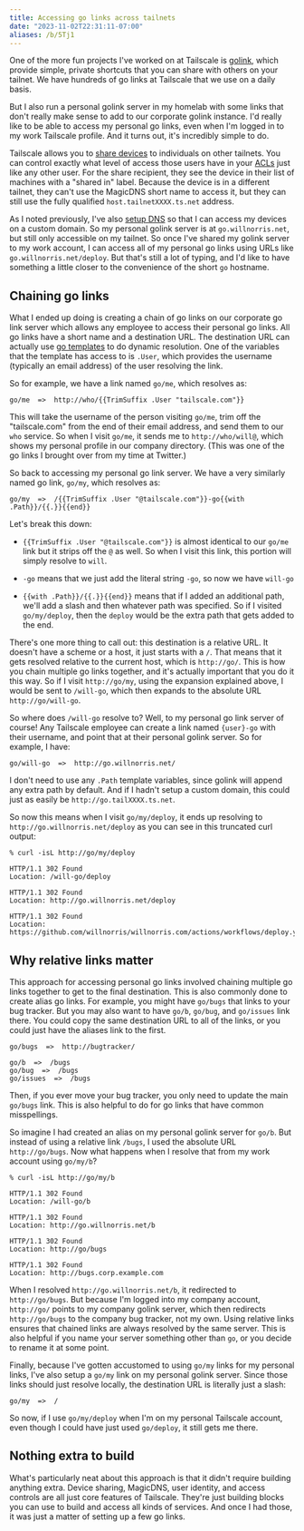 ```yaml
---
title: Accessing go links across tailnets
date: "2023-11-02T22:31:11-07:00"
aliases: /b/5Tj1
---
```


One of the more fun projects I've worked on at Tailscale is [golink],
which provide simple, private shortcuts that you can share with others on your tailnet.
We have hundreds of go links at Tailscale that we use on a daily basis.

But I also run a personal golink server in my homelab with some links that don't really make sense to add to our corporate golink instance.
I'd really like to be able to access my personal go links, even when I'm logged in to my work Tailscale profile.
And it turns out, it's incredibly simple to do.

Tailscale allows you to [share devices] to individuals on other tailnets.
You can control exactly what level of access those users have in your [ACLs] just like any other user.
For the share recipient, they see the device in their list of machines with a "shared in" label.
Because the device is in a different tailnet, they can't use the MagicDNS short name to access it,
but they can still use the fully qualified `host.tailnetXXXX.ts.net` address.

As I noted previously, I've also [setup DNS] so that I can access my devices on a custom domain.
So my personal golink server is at `go.willnorris.net`, but still only accessible on my tailnet.
So once I've shared my golink server to my work account, I can access all of my personal go links using URLs like `go.willnorris.net/deploy`.
But that's still a lot of typing, and I'd like to have something a little closer to the convenience of the short `go` hostname.

[golink]: https://tailscale.com/blog/golink/
[share devices]: https://tailscale.com/kb/1084/sharing/
[ACLs]: https://tailscale.com/kb/1018/acls/
[setup DNS]: /2023/tailscale-custom-domain/

## Chaining go links

What I ended up doing is creating a chain of go links on our corporate go link server
which allows any employee to access their personal go links.
All go links have a short name and a destination URL.
The destination URL can actually use [go templates] to do dynamic resolution.
One of the variables that the template has access to is `.User`,
which provides the username (typically an email address) of the user resolving the link.

So for example, we have a link named `go/me`, which resolves as:

```
go/me  =>  http://who/{{TrimSuffix .User "tailscale.com"}}
```

This will take the username of the person visiting `go/me`,
trim off the "tailscale.com" from the end of their email address, and send them to our `who` service.
So when I visit `go/me`, it sends me to `http://who/will@`, which shows my personal profile in our company directory.
(This was one of the go links I brought over from my time at Twitter.)

So back to accessing my personal go link server.
We have a very similarly named go link, `go/my`, which resolves as:

```
go/my  =>  /{{TrimSuffix .User "@tailscale.com"}}-go{{with .Path}}/{{.}}{{end}}
```

Let's break this down:

- `{{TrimSuffix .User "@tailscale.com"}}` is almost identical to our `go/me` link but it strips off the `@` as well.
  So when I visit this link, this portion will simply resolve to `will`.

- `-go` means that we just add the literal string `-go`, so now we have `will-go`

- `{{with .Path}}/{{.}}{{end}}` means that if I added an additional path, we'll add a slash and then whatever path was specified.
  So if I visited `go/my/deploy`, then the `deploy` would be the extra path that gets added to the end.

There's one more thing to call out: this destination is a relative URL.
It doesn't have a scheme or a host, it just starts with a `/`.
That means that it gets resolved relative to the current host, which is `http://go/`.
This is how you chain multiple go links together, and it's actually important that you do it this way.
So if I visit `http://go/my`, using the expansion explained above,
I would be sent to `/will-go`, which then expands to the absolute URL `http://go/will-go`.

So where does `/will-go` resolve to? Well, to my personal go link server of course!
Any Tailscale employee can create a link named `{user}-go` with their username, and point that at their personal golink server.
So for example, I have:

```
go/will-go  =>  http://go.willnorris.net/
```

I don't need to use any `.Path` template variables, since golink will append any extra path by default.
And if I hadn't setup a custom domain, this could just as easily be `http://go.tailXXXX.ts.net`.

So now this means when I visit `go/my/deploy`, it ends up resolving to `http://go.willnorris.net/deploy`
as you can see in this truncated curl output:

```
% curl -isL http://go/my/deploy

HTTP/1.1 302 Found
Location: /will-go/deploy

HTTP/1.1 302 Found
Location: http://go.willnorris.net/deploy

HTTP/1.1 302 Found
Location: https://github.com/willnorris/willnorris.com/actions/workflows/deploy.yml
```

[go templates]: https://pkg.go.dev/text/template

## Why relative links matter

This approach for accessing personal go links involved chaining multiple go links together to get to the final destination.
This is also commonly done to create alias go links.
For example, you might have `go/bugs` that links to your bug tracker.
But you may also want to have `go/b`, `go/bug`, and `go/issues` link there.
You could copy the same destination URL to all of the links, or you could just have the aliases link to the first.

```
go/bugs  =>  http://bugtracker/

go/b  =>  /bugs
go/bug  =>  /bugs
go/issues  =>  /bugs
```

Then, if you ever move your bug tracker, you only need to update the main `go/bugs` link.
This is also helpful to do for go links that have common misspellings.

So imagine I had created an alias on my personal golink server for `go/b`.
But instead of using a relative link `/bugs`, I used the absolute URL `http://go/bugs`.
Now what happens when I resolve that from my work account using `go/my/b`?

```
% curl -isL http://go/my/b

HTTP/1.1 302 Found
Location: /will-go/b

HTTP/1.1 302 Found
Location: http://go.willnorris.net/b

HTTP/1.1 302 Found
Location: http://go/bugs

HTTP/1.1 302 Found
Location: http://bugs.corp.example.com
```

When I resolved `http://go.willnorris.net/b`, it redirected to `http://go/bugs`.
But because I'm logged into my company account, `http://go/` points to my company golink server,
which then redirects `http://go/bugs` to the company bug tracker, not my own.
Using relative links ensures that chained links are always resolved by the same server.
This is also helpful if you name your server something other than `go`, or you decide to rename it at some point.

Finally, because I've gotten accustomed to using `go/my` links for my personal links,
I've also setup a `go/my` link on my personal golink server.
Since those links should just resolve locally, the destination URL is literally just a slash:

```
go/my  =>  /
```

So now, if I use `go/my/deploy` when I'm on my personal Tailscale account,
even though I could have just used `go/deploy`, it still gets me there.

## Nothing extra to build

What's particularly neat about this approach is that it didn't require building anything extra.
Device sharing, MagicDNS, user identity, and access controls are all just core features of Tailscale.
They're just building blocks you can use to build and access all kinds of services.
And once I had those, it was just a matter of setting up a few go links.
